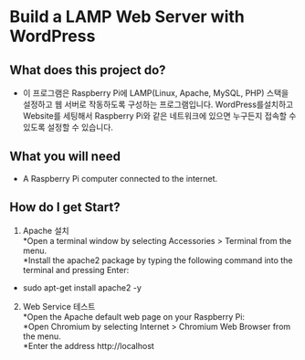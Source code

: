 # Build a LAMP Web Server with WordPress

## What does this project do?
* 이 프로그램은 Raspberry Pi에 LAMP(Linux, Apache, MySQL, PHP) 스택을 설정하고 웹 서버로 작동하도록 구성하는 프로그램입니다. WordPress를설치하고 Website를 세팅해서 Raspberry Pi와 같은 네트워크에 있으면 누구든지 접속할 수 있도록 설정할 수 있습니다. 

## What you will need
* A Raspberry Pi computer connected to the internet.

## How do I get Start?
1. Apache 설치  
*Open a terminal window by selecting Accessories > Terminal from the menu.  
*Install the apache2 package by typing the following command into the terminal and pressing Enter:  
* sudo apt-get install apache2 -y

2. Web Service 테스트  
*Open the Apache default web page on your Raspberry Pi:  
	*Open Chromium by selecting Internet > Chromium Web Browser from the menu.  
	*Enter the address http://localhost


